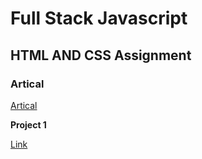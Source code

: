 # Full Stack Javascript

## HTML AND CSS Assignment


### Artical
[Artical](https://hashnode.com/@Sbhandari2608)

**Project 1**

[Link](./HtmlAndCss%20Assignment/FSJS%202.0%20Project%2001/Readme.md)


